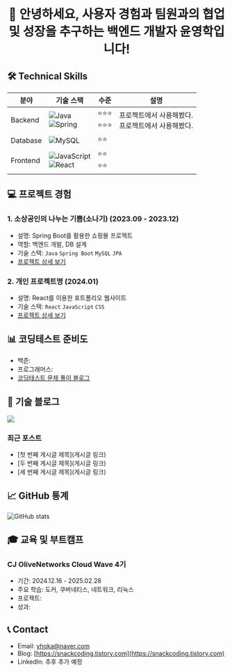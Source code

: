 <div align="center">
  <h1>👋 안녕하세요, 사용자 경험과 팀원과의 협업 및 성장을 추구하는 백엔드 개발자 윤영학입니다!</h1>
</div>

## 🛠 Technical Skills
| 분야 | 기술 스택 | 수준 | 설명 |
|------|-----------|------|------|
| Backend | ![Java](https://img.shields.io/badge/Java-007396?style=flat-square&logo=java&logoColor=white) <br> ![Spring](https://img.shields.io/badge/Spring-6DB33F?style=flat-square&logo=spring&logoColor=white) | ⭐⭐⭐ <br> ⭐⭐⭐ | 프로젝트에서 사용해봤다. <br> 프로젝트에서 사용해봤다. |
| Database | ![MySQL](https://img.shields.io/badge/MySQL-4479A1?style=flat-square&logo=mysql&logoColor=white) | ⭐⭐ |
| Frontend | ![JavaScript](https://img.shields.io/badge/JavaScript-F7DF1E?style=flat-square&logo=javascript&logoColor=black) <br> ![React](https://img.shields.io/badge/React-61DAFB?style=flat-square&logo=react&logoColor=black) | ⭐⭐ <br> ⭐⭐ |

## 💻 프로젝트 경험
### 1. 소상공인의 나누는 기쁨(소나기) (2023.09 - 2023.12)
- 설명: Spring Boot를 활용한 쇼핑몰 프로젝트
- 역할: 백엔드 개발, DB 설계
- 기술 스택: `Java` `Spring Boot` `MySQL` `JPA`
- [프로젝트 상세 보기](링크)

### 2. 개인 프로젝트명 (2024.01)
- 설명: React를 이용한 포트폴리오 웹사이트
- 기술 스택: `React` `JavaScript` `CSS`
- [프로젝트 상세 보기](링크)

## 📊 코딩테스트 준비도
- 백준: 
- 프로그래머스: 
- [코딩테스트 문제 풀이 블로그](링크)

## 📝 기술 블로그
<a href="https://snackcoding.tistory.com">
  <img src="https://img.shields.io/badge/Tistory-000000?style=for-the-badge&logo=Tistory&logoColor=white" />
</a>

### 최근 포스트
- [첫 번째 게시글 제목](게시글 링크)
- [두 번째 게시글 제목](게시글 링크)
- [세 번째 게시글 제목](게시글 링크)

## 📈 GitHub 통계
![GitHub stats](https://github-readme-stats.vercel.app/api?username=okhi3945&show_icons=true&theme=radical)

## 🎓 교육 및 부트캠프
### CJ OliveNetworks Cloud Wave 4기
- 기간: 2024.12.16 - 2025.02.28
- 주요 학습: 도커, 쿠버네티스, 네트워크, 리눅스
- 프로젝트: 
- 성과:
  

## 📞 Contact
- Email: yhoka@naver.com
- Blog: [https://snackcoding.tistory.com](https://snackcoding.tistory.com)
- LinkedIn: 추후 추가 예정
